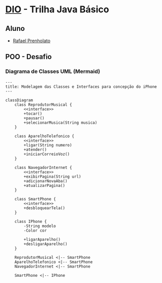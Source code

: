 # [DIO](www.dio.me) - Trilha Java Básico

## Aluno
- [Rafael Prenholato](https://github.com/rprenhol)

## POO - Desafio

### Diagrama de Classes UML (Mermaid)
```mermaid
---
title: Modelagem das Classes e Interfaces para concepção do iPhone
---

classDiagram
    class ReprodutorMusical {
        <<interface>>
        +tocar()
        +pausar()
        +selecionarMusica(String musica)
    }

    class AparelhoTelefonico {
        <<interface>>
        +ligar(String numero)
        +atender()
        +iniciarCorreioVoz()
    }

    class NavegadorInternet {
        <<interface>>
        +exibirPagina(String url)
        +adicionarNovaAba()
        +atualizarPagina()
    }

    class SmartPhone {
        <<interface>>
        +desbloquearTela()
    }

    class IPhone {
        -String modelo
        -Color cor

        +ligarAparelho()
        +desligarAparelho()
    }

    ReprodutorMusical <|-- SmartPhone
    AparelhoTelefonico <|-- SmartPhone
    NavegadorInternet <|-- SmartPhone

    SmartPhone <|-- IPhone
```
```` 
